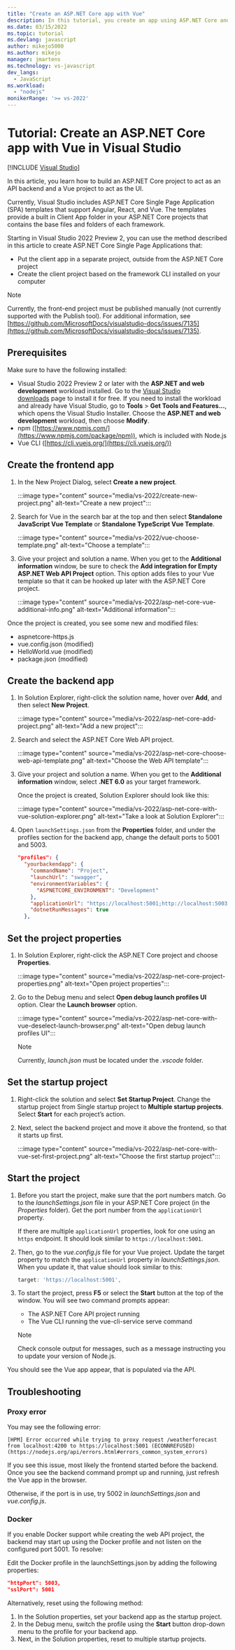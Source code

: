 ```yaml
---
title: "Create an ASP.NET Core app with Vue"
description: In this tutorial, you create an app using ASP.NET Core and Vue
ms.date: 03/15/2022
ms.topic: tutorial
ms.devlang: javascript
author: mikejo5000
ms.author: mikejo
manager: jmartens
ms.technology: vs-javascript
dev_langs:
  - JavaScript
ms.workload:
  - "nodejs"
monikerRange: '>= vs-2022'
---
```

# Tutorial: Create an ASP.NET Core app with Vue in Visual Studio

 [!INCLUDE [Visual Studio](~/includes/applies-to-version/vs-not-mac.md)]

In this article, you learn how to build an ASP.NET Core project to act as an API backend and a Vue project to act as the UI.

Currently, Visual Studio includes ASP.NET Core Single Page Application (SPA) templates that support Angular, React, and Vue. The templates provide a built in Client App folder in your ASP.NET Core projects that contains the base files and folders of each framework.

Starting in Visual Studio 2022 Preview 2, you can use the method described in this article to create ASP.NET Core Single Page Applications that:

- Put the client app in a separate project, outside from the ASP.NET Core project
- Create the client project based on the framework CLI installed on your computer

> [!NOTE]
> Currently, the front-end project must be published manually (not currently supported with the Publish tool). For additional information, see [https://github.com/MicrosoftDocs/visualstudio-docs/issues/7135](https://github.com/MicrosoftDocs/visualstudio-docs/issues/7135).

## Prerequisites

Make sure to have the following installed:

- Visual Studio 2022 Preview 2 or later with the **ASP.NET and web development** workload installed. Go to the [Visual Studio downloads](https://visualstudio.microsoft.com/downloads/) page to install it for free.
  If you need to install the workload and already have Visual Studio, go to **Tools** > **Get Tools and Features...**, which opens the Visual Studio Installer. Choose the **ASP.NET and web development** workload, then choose **Modify**.
- npm ([https://www.npmjs.com/](https://www.npmjs.com/package/npm)), which is included with Node.js
- Vue CLI ([https://cli.vuejs.org/](https://cli.vuejs.org/))  

## Create the frontend app

1. In the New Project Dialog, select **Create a new project**. 

   :::image type="content" source="media/vs-2022/create-new-project.png" alt-text="Create a new project":::

1. Search for Vue in the search bar at the top and then select **Standalone JavaScript Vue Template** or **Standalone TypeScript Vue Template**.

   :::image type="content" source="media/vs-2022/vue-choose-template.png" alt-text="Choose a template":::

1. Give your project and solution a name. When you get to the **Additional information** window, be sure to check the **Add integration for Empty ASP.NET Web API Project** option. This option adds files to your Vue template so that it can be hooked up later with the ASP.NET Core project.

   :::image type="content" source="media/vs-2022/asp-net-core-vue-additional-info.png" alt-text="Additional information":::

Once the project is created, you see some new and modified files:

- aspnetcore-https.js
- vue.config.json (modified)
- HelloWorld.vue (modified)
- package.json (modified)

## Create the backend app

1. In Solution Explorer, right-click the solution name, hover over **Add**, and then select **New Project**. 

   :::image type="content" source="media/vs-2022/asp-net-core-add-project.png" alt-text="Add a new project":::

1. Search and select the ASP.NET Core Web API project.
 
   :::image type="content" source="media/vs-2022/asp-net-core-choose-web-api-template.png" alt-text="Choose the Web API template":::

1. Give your project and solution a name. When you get to the **Additional information** window, select **.NET 6.0** as your target framework.

   Once the project is created, Solution Explorer should look like this:

   :::image type="content" source="media/vs-2022/asp-net-core-with-vue-solution-explorer.png" alt-text="Take a look at Solution Explorer":::

1. Open `launchSettings.json` from the **Properties** folder, and under the profiles section for the backend app, change the default ports to 5001 and 5003.

   ```json
   "profiles": {
     "yourbackendapp": {
       "commandName": "Project",
       "launchUrl": "swagger",
       "environmentVariables": {
         "ASPNETCORE_ENVIRONMENT": "Development"
       },
       "applicationUrl": "https://localhost:5001;http://localhost:5003",
       "dotnetRunMessages": true
     },
   ```

## Set the project properties

1. In Solution Explorer, right-click the ASP.NET Core project and choose **Properties**.

   :::image type="content" source="media/vs-2022/asp-net-core-project-properties.png" alt-text="Open project properties"::: 
 
1. Go to the Debug menu and select **Open debug launch profiles UI** option. Clear the **Launch browser** option.

   :::image type="content" source="media/vs-2022/asp-net-core-with-vue-deselect-launch-browser.png" alt-text="Open debug launch profiles UI"::: 

   >[!NOTE]
   > Currently, *launch.json* must be located under the *.vscode* folder.

## Set the startup project

1. Right-click the solution and select **Set Startup Project**. Change the startup project from Single startup project to **Multiple startup projects**. Select **Start** for each project’s action.
  
1. Next, select the backend project and move it above the frontend, so that it starts up first.

   :::image type="content" source="media/vs-2022/asp-net-core-with-vue-set-first-project.png" alt-text="Choose the first startup project":::

## Start the project

1. Before you start the project, make sure that the port numbers match. Go to the *launchSettings.json* file in your ASP.NET Core project (in the *Properties* folder). Get the port number from the `applicationUrl` property.

   If there are multiple `applicationUrl` properties, look for one using an `https` endpoint. It should look similar to `https://localhost:5001`.

1. Then, go to the *vue.config.js* file for your Vue project. Update the target property to match the `applicationUrl` property in  *launchSettings.json*. When you update it, that value should look similar to this:

   ```js
   target: 'https://localhost:5001',
   ```

1. To start the project, press **F5** or select the **Start** button at the top of the window. You will see two command prompts appear:

   - The ASP.NET Core API project running
   - The Vue CLI running the vue-cli-service serve command

   >[!NOTE]
   > Check console output for messages, such as a message instructing you to update your version of Node.js.

You should see the Vue app appear, that is populated via the API.

## Troubleshooting

### Proxy error

You may see the following error:

```
[HPM] Error occurred while trying to proxy request /weatherforecast from localhost:4200 to https://localhost:5001 (ECONNREFUSED) (https://nodejs.org/api/errors.html#errors_common_system_errors)
```

If you see this issue, most likely the frontend started before the backend. Once you see the backend command prompt up and running, just refresh the Vue app in the browser.

Otherwise, if the port is in use, try 5002 in *launchSettings.json* and *vue.config.js*.

### Docker

If you enable Docker support while creating the web API project, the backend may start up using the Docker profile and not listen on the configured port 5001. To resolve:

Edit the Docker profile in the launchSettings.json by adding the following properties:

```json
"httpPort": 5003, 
"sslPort": 5001  
```

Alternatively, reset using the following method:

1. In the Solution properties, set your backend app as the startup project.
1. In the Debug menu, switch the profile using the **Start** button drop-down menu to the profile for your backend app.
1. Next, in the Solution properties, reset to multiple startup projects.
